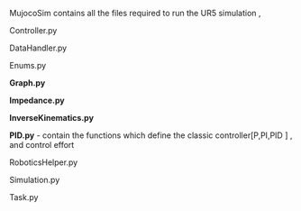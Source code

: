 MujocoSim contains all the files required to run the UR5 simulation ,

Controller.py  

DataHandler.py  	

Enums.py  	

**Graph.py** 

**Impedance.py**  

**InverseKinematics.py**  	

**PID.py**	- contain the functions which define the classic controller[P,PI,PID ] , and control effort

RoboticsHelper.py	

Simulation.py	

Task.py
